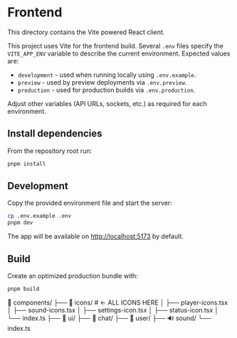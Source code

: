 # Frontend

This directory contains the Vite powered React client.

This project uses Vite for the frontend build. Several `.env` files specify the `VITE_APP_ENV` variable to describe the current environment. Expected values are:

- `development` - used when running locally using `.env.example`.
- `preview` - used by preview deployments via `.env.preview`.
- `production` - used for production builds via `.env.production`.

Adjust other variables (API URLs, sockets, etc.) as required for each environment.

## Install dependencies

From the repository root run:

```bash
pnpm install
```

## Development

Copy the provided environment file and start the server:

```bash
cp .env.example .env
pnpm dev
```

The app will be available on <http://localhost:5173> by default.

## Build

Create an optimized production bundle with:

```bash
pnpm build
```

📁 components/
├── 🎯 icons/           # ← ALL ICONS HERE
│   ├── player-icons.tsx
│   ├── sound-icons.tsx
│   ├── settings-icon.tsx
│   ├── status-icon.tsx
│   └── index.ts
├── 🎨 ui/
├── 💬 chat/
├── 👤 user/
├── 🔊 sound/
└── index.ts
